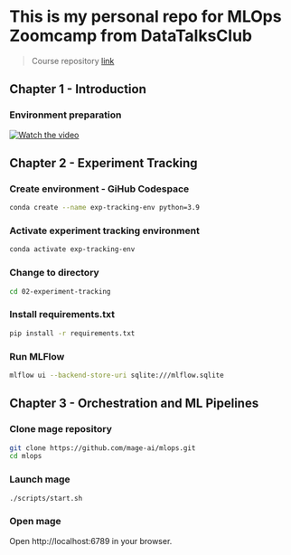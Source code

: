 # This is my personal repo for MLOps Zoomcamp from DataTalksClub
> Course repository [link](https://github.com/DataTalksClub/mlops-zoomcamp)
## Chapter 1 - Introduction
### Environment preparation
<a href="https://youtu.be/MzcmWXYxi2s" target="_blank"><img src="https://img.youtube.com/vi/MzcmWXYxi2s/hqdefault.jpg" alt="Watch the video"></a>

## Chapter 2 - Experiment Tracking
### Create environment - GiHub Codespace
``` bash
conda create --name exp-tracking-env python=3.9
```

### Activate experiment tracking environment
``` bash
conda activate exp-tracking-env
```

### Change to directory
```bash
cd 02-experiment-tracking
```
### Install requirements.txt
```bash
pip install -r requirements.txt
```

### Run MLFlow
```bash
mlflow ui --backend-store-uri sqlite:///mlflow.sqlite
```


## Chapter 3 - Orchestration and ML Pipelines
### Clone mage repository
```bash
git clone https://github.com/mage-ai/mlops.git
cd mlops
```

### Launch mage
```bash
./scripts/start.sh
```
### Open mage
Open http://localhost:6789 in your browser.

<!-- ## Chapter X - XXX
### Subjudul